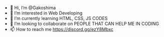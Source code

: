 - 👋 Hi, I’m @Gakoshima
- 👀 I’m interested in Web Developing
- 🌱 I’m currently learning HTML, CSS, JS CODES
- 💞️ I’m looking to collaborate on PEOPLE THAT CAN HELP ME IN CODING 
- 📫 How to reach me https://discord.gg/ezY8Mbxc

<!---
Gakoshima/Gakoshima is a ✨ special ✨ repository because its `README.md` (this file) appears on your GitHub profile.
You can click the Preview link to take a look at your changes.
--->
